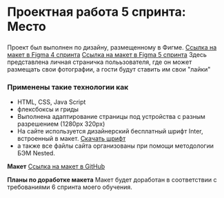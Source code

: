 # Проектная работа 5 спринта: Место

### 
Проект был выполнен по дизайну, размещенному в Фигме. [Ссылка на макет в Figma 4 спринта](https://www.figma.com/file/2cn9N9jSkmxD84oJik7xL7/JavaScript.-Sprint-4?node-id=0%3A1) 
[Ссылка на макет в Figma 5 спринта](https://www.figma.com/file/bjyvbKKJN2naO0ucURl2Z0/JavaScript.-Sprint-5?type=design&node-id=0-1&mode=design&t=Dr7CNiyJmEbrls4G-0)
Здесь представлена личная страничка полььзователя, где он может размещать свои фотографии, а гости будут ставить им свои "лайки"

### Применены такие технологии как
* HTML, CSS, Java Script
* флексбоксы и гриды
* Выполнена адаптирование страницы под устройства с разным разрешением (1280px 320px)
* На сайте используется дизайнерский бесплатный шрифт Inter, встроенный в макет. [Скачать шрифт](https://rsms.me/inter/)
* а также все файлы сайта организованы при помощи методологии БЭМ Nested.


**Макет**
[Ссылка на макет в GitHub](https://lybsik.github.io/mesto-project-ff/)

**Планы по доработке макета**
Макет будет доработан в соответствии с требованиями 6 спринта моего обучения.
